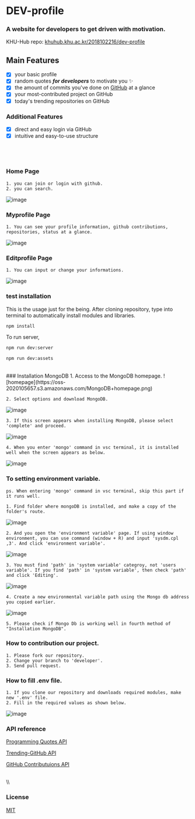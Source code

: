 # DEV-profile

### **A website for developers to get driven with motivation.**

KHU-Hub repo: [khuhub.khu.ac.kr/2018102216/dev-profile](https://khuhub.khu.ac.kr/2018102216/dev-profile)
<br>

## Main Features

- [x] your basic profile
- [x] random quotes **_for developers_** to motivate you :sparkles:
- [x] the amount of commits you've done on [GitHub](https://github.com/) at a glance
- [x] your most-contributed project on GitHub
- [x] today's trending repositories on GitHub
      <br>

### Additional Features

- [x] direct and easy login via GitHub
- [x] intuitive and easy-to-use structure

## <br>

### Home Page
    1. you can join or login with github.
    2. you can search.
![image](/uploads/f33744dd78985b881bfeff6162af0919/image.png)

### Myprofile Page
    1. You can see your profile information, github contributions, repositories, status at a glance.
![image](/uploads/63eae503a0eb49b22bbe545c3c0c859a/image.png)
    

### Editprofile Page
    1. You can input or change your informations.
![image](/uploads/55988a03a91f0dcd33656afe0ec04ff6/image.png)

### test installation

This is the usage just for the being.
After cloning repository, type into terminal to automatically install modules and libraries.

```bash
npm install
```

To run server,

```bash
npm run dev:server
```

```bash
npm run dev:assets
```

<br>
### Installation MongoDB
    1. Access to the MongoDB homepage.
![homepage](https://oss-2020105657.s3.amazonaws.com/MongoDB+homepage.png)
    
    2. Select options and download MongoDB.
![image](/uploads/46038b5c881bb18074dd8e732804f5d7/image.png)
    
    3. If this screen appears when installing MongoDB, please select 'complete' and proceed.
![image](/uploads/510d184825d6eaf04dcb2d254f03b918/image.png)
    
    4. When you enter 'mongo' command in vsc terminal, it is installed well when the screen appears as below.
![image](/uploads/202bf8555f6842938d15c6e3b0e789c1/image.png)
    
### To setting environment variable.
    ps. When entering 'mongo' command in vsc terminal, skip this part if it runs well.
    
    1. Find folder where mongoDB is installed, and make a copy of the folder's route.
![image](/uploads/93b13c8df931ef11781d21ad574ee441/image.png)
    
    2. And you open the 'environment variable' page. If using window environment, you can use command (window + R) and input 'sysdm.cpl ,3'. And click 'environment variable'.
![image](/uploads/64278904603d6b3cdb78a0689695344a/image.png)
    
    3. You must find 'path' in 'system variable' categroy, not 'users variable'. If you find 'path' in 'system variable', then check 'path' and click 'Editing'.
![image](/uploads/9077ec8854585640dfb526e45cbcb3fb/image.png)
    
    4. Create a new environmental variable path using the Mongo db address you copied earlier.
![image](/uploads/0018e1de51ae1c10cc9a5d5bc01fcf9d/image.png)
    
    5. Please check if Mongo Db is working well in fourth method of "Installation MongoDB".

### How to contribution our project.
    1. Please fork our repository.
    2. Change your branch to 'developer'.
    3. Send pull request.
    
### How to fill .env file.
    1. If you clone our repository and downloads required modules, make new '.env' file.
    2. Fill in the required values as shown below.
![image](/uploads/cbdf2726a8b5c6326378cd5fa8295726/image.png)
    
### API reference

[Programming Quotes API](quotes.stormconsultancy.co.uk/random.json)

[Trending-GitHub API](https://docs.trending-github.com/)

[GitHub Contributuions API](https://api.github.com/graphql/)

<br>
\\<!--[GitHub Repositories API](https://api.github.com/users/lsj8706/repos?sort=updated&per_page=2")-->

### License

[MIT](https://choosealicense.com/licenses/mit/)
